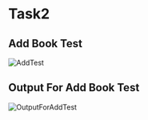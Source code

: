 # Task2

## Add Book Test

![AddTest](https://github.com/user-attachments/assets/f1330d84-f79a-413d-be4b-cd63dd0e94b7)

## Output For Add Book Test 

![OutputForAddTest](https://github.com/user-attachments/assets/7b17c247-9ce1-4166-abac-98c26cf8c283)
